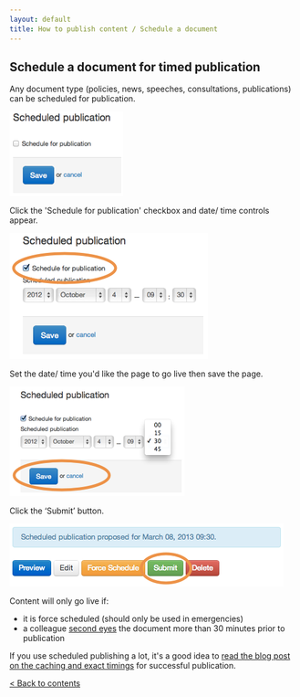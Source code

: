 ```yaml
---
layout: default
title: How to publish content / Schedule a document
---
```


## Schedule a document for timed publication

Any document type (policies, news, speeches, consultations, publications) can be scheduled for publication. 

![Scheduled publishing 1](scheduled-publishing-1.png)

Click the 'Schedule for publication' checkbox and date/ time controls appear.

![Scheduled publishing 2](scheduled-publishing-2.png)

Set the date/ time you'd like the page to go live then save the page.

![Scheduled publishing 3](scheduled-publishing-3.png)

Click the ‘Submit’ button.

![Scheduled publishing 4](scheduled-publishing-4.png)

Content will only go live if:
	
* it is force scheduled (should only be used in emergencies)
* a colleague [second eyes](http://alphagov.github.io/inside-government-admin-guide/workflow-content/second-pair-of-eyes.html) the document more than 30 minutes prior to publication


If you use scheduled publishing a lot, it's a good idea to [read the blog post on the caching and exact timings](https://insidegovuk.blog.gov.uk/2013/07/12/caches-scheduled-publishing-and-consultations/) for successful publication.

[< Back to contents](http://alphagov.github.io/inside-government-admin-guide/)
